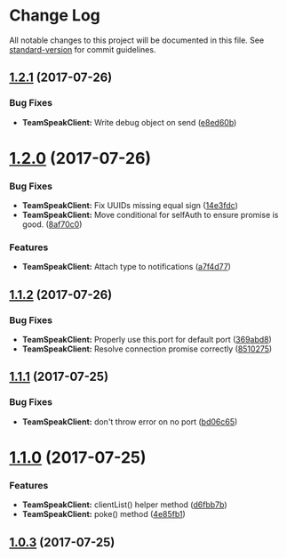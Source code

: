 # Change Log

All notable changes to this project will be documented in this file. See [standard-version](https://github.com/conventional-changelog/standard-version) for commit guidelines.

<a name="1.2.1"></a>
## [1.2.1](https://github.com/nicholaiii/teamspeak-async/compare/v1.2.0...v1.2.1) (2017-07-26)


### Bug Fixes

* **TeamSpeakClient:** Write debug object on send ([e8ed60b](https://github.com/nicholaiii/teamspeak-async/commit/e8ed60b))



<a name="1.2.0"></a>
# [1.2.0](https://github.com/nicholaiii/teamspeak-async/compare/v1.1.2...v1.2.0) (2017-07-26)


### Bug Fixes

* **TeamSpeakClient:** Fix UUIDs missing equal sign ([14e3fdc](https://github.com/nicholaiii/teamspeak-async/commit/14e3fdc))
* **TeamSpeakClient:** Move conditional for selfAuth to ensure promise is good. ([8af70c0](https://github.com/nicholaiii/teamspeak-async/commit/8af70c0))


### Features

* **TeamSpeakClient:** Attach type to notifications ([a7f4d77](https://github.com/nicholaiii/teamspeak-async/commit/a7f4d77))



<a name="1.1.2"></a>
## [1.1.2](https://github.com/nicholaiii/teamspeak-async/compare/v1.1.1...v1.1.2) (2017-07-26)


### Bug Fixes

* **TeamSpeakClient:** Properly use this.port for default port ([369abd8](https://github.com/nicholaiii/teamspeak-async/commit/369abd8))
* **TeamSpeakClient:** Resolve connection promise correctly ([8510275](https://github.com/nicholaiii/teamspeak-async/commit/8510275))



<a name="1.1.1"></a>
## [1.1.1](https://github.com/nicholaiii/teamspeak-async/compare/v1.1.0...v1.1.1) (2017-07-25)


### Bug Fixes

* **TeamSpeakClient:** don't throw error on no port ([bd06c65](https://github.com/nicholaiii/teamspeak-async/commit/bd06c65))



<a name="1.1.0"></a>
# [1.1.0](https://github.com/nicholaiii/teamspeak-async/compare/v1.0.3...v1.1.0) (2017-07-25)


### Features

* **TeamSpeakClient:** clientList() helper method ([d6fbb7b](https://github.com/nicholaiii/teamspeak-async/commit/d6fbb7b))
* **TeamSpeakClient:** poke() method ([4e85fb1](https://github.com/nicholaiii/teamspeak-async/commit/4e85fb1))



<a name="1.0.3"></a>
## [1.0.3](https://github.com/nicholaiii/teamspeak-async/compare/v1.0.2...v1.0.3) (2017-07-25)
